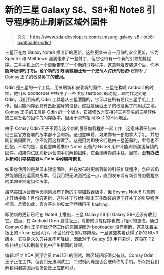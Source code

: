 # 新的三星 Galaxy S8、S8+和 Note8 引导程序防止刷新区域外固件

> 原文：<https://www.xda-developers.com/samsung-galaxy-s8-note8-bootloader-odin/>

三星正在为 Galaxy Note8 推出新的更新。这些更新来自一月份的安全更新，它为 Spectre 和 Meltdown 漏洞带来了一些补丁，但它也带有一个新的引导加载程序。三星手机上的一个更新带来了一个新的引导程序，这意味着安装这个后，你**不能降级你的手机。这个新的引导装载器还有一个更令人讨厌的秘密:它**修补了 Comsy 王子的改装奥丁**的使用。**

Odin 是三星的一个工具，用来刷新和安装新的固件。三星在构建 Android 的时候，他们从 bootloader 中移除了一些类似 fastboot 的功能，取而代之的是 Odin。我们拥有的 Odin 工具是从三星泄露的，它可以在所有现代三星手机上工作，但只能闪存到具有匹配型号的设备。这就是康西王子的改装奥丁的用武之地。Comsy 王子的工具是 Odin 的一个版本，它被修改为支持非三星签名的三星软件或三星签名的固件的闪存版本，但用于具有相同 SoC 的不同地区。

由于 Comsy Odin 王子不再与这个新的引导加载程序一起工作，这意味着任何未经三星官方签署的版本都不会刷新。这也意味着，如果你有一部加拿大手机，并想刷新美国固件，你不能再这样做了。这是因为即使它们是由三星签署的，型号也不匹配。不幸的是，这也意味着携带 Note8 设备的 Note8 用户不能刷新美国解锁的固件。如果你试图刷新运营商手机解锁固件，它会硬砖你的手机。目前，**没有办法从新的引导装载器从 Odin 中的硬砖恢复。**

如果您使用的是美国未锁定固件，并在发布时更新到新的引导加载程序，您应该仍然能够回到运营商版本，但我们将无法测试这一点，直到发布带有新引导加载程序的美国未锁定固件版本。

虽然美国运营商今天刚刚发布了新的引导加载器版本，但 Exynos Note8 几周前才开始接收 1 月份的更新。这些补丁与给科斯米王子改装的奥丁打补丁的引导程序相同。尽管如此，官方签名的版本仍然适用于 flashing。

即使新的更新已经在 Note8 上推出，三星 Galaxy S8 和 Galaxy S8+还没有收到它。然而，在 Android Oreo 测试版上，附带的引导程序也做了相同的更改。通过 Comsy Odin 王子闪烁仍然工作的原因是因为 bootloader 没有熔断，这意味着主板上的 efuse 已经入罪，不会允许任何程序降级。一旦这些构建获得了新的 BLv3 版本，它将是永久的并且不可降级，因此对于 Galaxy S8 用户来说，这将在 T2 修补根方法和刷新变化中产生相同的效果。

编辑:经过 XDA 资深会员 me2151 的测试，跨区域闪烁确实有效。Comsy Odin 王子正在工作，但我们无法测试工厂二进制闪烁是否会硬砖你的手机。所以把我们解锁闪到美国运营商设备上应该可以。